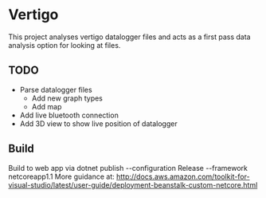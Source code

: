 # Vertigo

This project analyses vertigo datalogger files and acts as a first pass data analysis option for looking at files.

## TODO
- Parse datalogger files
    - Add new graph types
    - Add map
- Add live bluetooth connection
- Add 3D view to show live position of datalogger

## Build
Build to web app via dotnet publish --configuration Release --framework netcoreapp1.1
More guidance at: http://docs.aws.amazon.com/toolkit-for-visual-studio/latest/user-guide/deployment-beanstalk-custom-netcore.html
